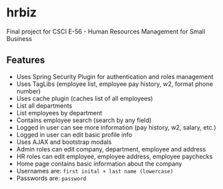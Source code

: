 # hrbiz
Final project for CSCI E-56 - Human Resources Management for Small Business

## Features
* Uses Spring Security Plugin for authentication and roles management
* Uses TagLibs (employee list, employee pay history, w2, format phone number)
* Uses cache plugin (caches list of all employees)
* List all departments
* List employees by department
* Contains employee search (search by any field)
* Logged in user can see more information (pay history, w2, salary, etc.)
* Logged in user can edit basic profile info
* Uses AJAX and bootstrap modals
* Admin roles can edit company, department, employee and address
* HR roles can edit employee, employee address, employee paychecks
* Home page contains basic information about the company
* Usernames are: `first inital + last name (lowercase)`
* Passwords are: `password`

